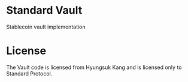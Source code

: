 # Standard Vault

Stablecoin vault implementation

# License

The Vault code is licensed from Hyungsuk Kang and is licensed only to Standard Protocol.
